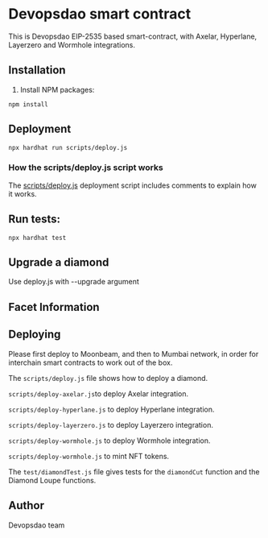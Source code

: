 # Devopsdao smart contract

This is Devopsdao EIP-2535 based smart-contract, with Axelar, Hyperlane, Layerzero and Wormhole integrations.

## Installation

1. Install NPM packages:
```console
npm install
```

## Deployment

```console
npx hardhat run scripts/deploy.js
```

### How the scripts/deploy.js script works

The [scripts/deploy.js](scripts/deploy.js) deployment script includes comments to explain how it works.

## Run tests:
```console
npx hardhat test
```

## Upgrade a diamond

Use deploy.js with --upgrade argument

## Facet Information

## Deploying

Please first deploy to Moonbeam, and then to Mumbai network, in order for interchain smart contracts to work out of the box.

The `scripts/deploy.js` file shows how to deploy a diamond.

`scripts/deploy-axelar.js`to deploy Axelar integration.

`scripts/deploy-hyperlane.js` to deploy Hyperlane integration.

`scripts/deploy-layerzero.js` to deploy Layerzero integration.

`scripts/deploy-wormhole.js` to deploy Wormhole integration.

`scripts/deploy-wormhole.js` to mint NFT tokens.

The `test/diamondTest.js` file gives tests for the `diamondCut` function and the Diamond Loupe functions.


## Author

Devopsdao team
